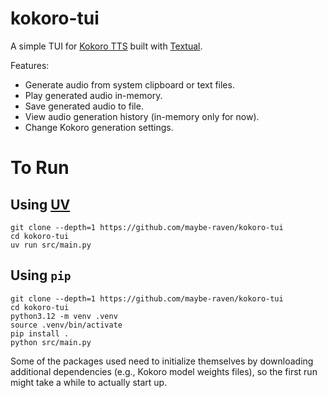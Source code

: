 # kokoro-tui

A simple TUI for [Kokoro TTS](https://huggingface.co/hexgrad/Kokoro-82M) built with [Textual](http://textual.textualize.io).

Features:
- Generate audio from system clipboard or text files.
- Play generated audio in-memory.
- Save generated audio to file.
- View audio generation history (in-memory only for now).
- Change Kokoro generation settings.

# To Run

## Using [UV](https://docs.astral.sh/uv/)

```
git clone --depth=1 https://github.com/maybe-raven/kokoro-tui
cd kokoro-tui
uv run src/main.py
```

## Using `pip`

```
git clone --depth=1 https://github.com/maybe-raven/kokoro-tui
cd kokoro-tui
python3.12 -m venv .venv
source .venv/bin/activate
pip install .
python src/main.py
```

Some of the packages used need to initialize themselves by downloading additional dependencies (e.g., Kokoro model weights files), so the first run might take a while to actually start up.
